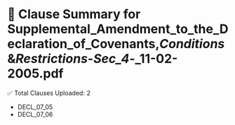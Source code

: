 # 📄 Clause Summary for Supplemental_Amendment_to_the_Declaration_of_Covenants,_Conditions_&_Restrictions_-_Sec_4_-_11-02-2005.pdf

✅ Total Clauses Uploaded: 2

- DECL_07_05
- DECL_07_06
